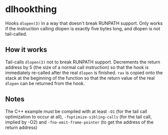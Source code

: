 # dlhookthing

Hooks `dlopen(3)` in a way that doesn't break RUNPATH support. Only works if the instruction calling dlopen is exactly five bytes long, and dlopen is not tail-called.

## How it works

Tail-calls `dlopen(3)` not to break RUNPATH support. Decrements the return address by 5 (the size of a normal call instruction) so that the hook is immediately re-called after the real `dlopen` is finished. `rax` is copied onto the stack at the beginning of the function so that the return value of the real `dlopen` can be returned from the hook.

## Notes

The C++ example must be compiled with at least `-O1` (for the tail call optimization to occur at all), `-foptimize-sibling-calls` (for the tail call, implied by -O2) and `-fno-omit-frame-pointer` (to get the address of the return address)
